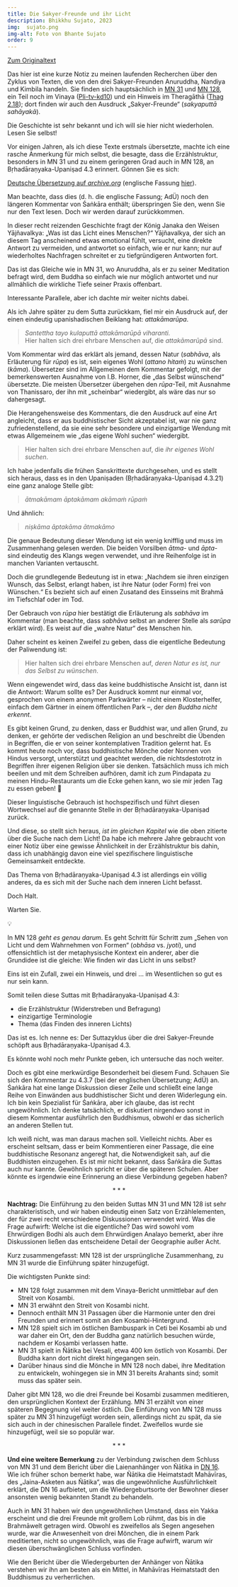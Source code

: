 ```yaml
---
title: Die Sakyer-Freunde und ihr Licht
description: Bhikkhu Sujato, 2023
img:  sujato.png
img-alt: Foto von Bhante Sujato
order: 9
---
```


[Zum Originaltext](https://discourse.suttacentral.net/t/the-sakyan-friends-and-their-light/30712)

Das hier ist eine kurze Notiz zu meinen laufenden Recherchen über den Zyklus von Texten, die von den drei Sakyer-Freunden Anuruddha, Nandiya und Kimbila handeln. Sie finden sich hauptsächlich in [MN 31](#/sutta/mn31/de/sabbamitta) und [MN 128](#/sutta/mn128/de/sabbamitta), ein Teil noch im Vinaya ([Pli-tv-kd10](https://suttacentral.net/pli-tv-kd10/de/maitrimurti-traetow?lang=de&reference=main&highlight=true#4)) und ein Hinweis im Theragāthā ([Thag 2.18](#/sutta/thag2.18/de/sabbamitta)); dort finden wir auch den Ausdruck „Sakyer-Freunde“ (*sakyaputtā sahāyakā*).

Die Geschichte ist sehr bekannt und ich will sie hier nicht wiederholen. Lesen Sie selbst!

Vor einigen Jahren, als ich diese Texte erstmals übersetzte, machte ich eine rasche Anmerkung für mich selbst, die besagte, dass die Erzählstruktur, besonders in MN 31 und zu einem geringeren Grad auch in MN 128, an Bṛhadāraṇyaka-Upaniṣad 4.3 erinnert. Gönnen Sie es sich:

[Deutsche Übersetzung auf *archive.org*](https://archive.org/details/sechzigupanishad00deusuoft/page/466/mode/2up?view=theater) (englische Fassung [hier](https://www.wisdomlib.org/hinduism/book/the-brihadaranyaka-upanishad/d/doc120049.html)).

Man beachte, dass dies (d. h. die englische Fassung; AdÜ) noch den längeren Kommentar von Śaṅkāra enthält; überspringen Sie den, wenn Sie nur den Text lesen. Doch wir werden darauf zurückkommen.

In dieser recht reizenden Geschichte fragt der König Janaka den Weisen Yājñavalkya: „Was ist das Licht eines Menschen?“ Yājñavalkya, der sich an diesem Tag anscheinend etwas emotional fühlt, versucht, eine direkte Antwort zu vermeiden, und antwortet so einfach, wie er nur kann; nur auf wiederholtes Nachfragen schreitet er zu tiefgründigeren Antworten fort.

Das ist das Gleiche wie in MN 31, wo Anuruddha, als er zu seiner Meditation befragt wird, dem Buddha so einfach wie nur möglich antwortet und nur allmählich die wirkliche Tiefe seiner Praxis offenbart.

Interessante Parallele, aber ich dachte mir weiter nichts dabei. 

Als ich Jahre später zu dem Sutta zurückkam, fiel mir ein Ausdruck auf, der einen eindeutig upanishadischen Beiklang hat: *attakāmarūpa*.

> *Santettha tayo kulaputtā attakāmarūpā viharanti.*  
> Hier halten sich drei ehrbare Menschen auf, die *attakāmarūpā* sind.

Vom Kommentar wird das erklärt als jemand, dessen Natur (*sabhāva*, als Erläuterung für *rūpa*) es ist, sein eigenes Wohl (*attano hitaṁ*) zu wünschen (*kāma*). Übersetzer sind im Allgemeinen dem Kommentar gefolgt, mit der bemerkenswerten Ausnahme von I.B. Horner, die „das Selbst wünschend“ übersetzte. Die meisten Übersetzer übergehen den *rūpa*-Teil, mit Ausnahme von Thanissaro, der ihn mit „scheinbar“ wiedergibt, als wäre das nur so dahergesagt.

Die Herangehensweise des Kommentars, die den Ausdruck auf eine Art angleicht, dass er aus buddhistischer Sicht akzeptabel ist, war nie ganz zufriedenstellend, da sie eine sehr besondere und einzigartige Wendung mit etwas Allgemeinem wie „das eigene Wohl suchen“ wiedergibt.

> Hier halten sich drei ehrbare Menschen auf, die *ihr eigenes Wohl suchen*.

Ich habe jedenfalls die frühen Sanskrittexte durchgesehen, und es stellt sich heraus, dass es in den Upaniṣaden (Bṛhadāraṇyaka-Upaniṣad 4.3.21) eine ganz analoge Stelle gibt:

> *ātmakāmam āptakāmam akāmaṁ rūpaṁ*

Und ähnlich:

> *niṣkāma āptakāma ātmakāmo*

Die genaue Bedeutung dieser Wendung ist ein wenig knifflig und muss im Zusammenhang gelesen werden. Die beiden Vorsilben *ātma-* und *āpta-* sind eindeutig des Klangs wegen verwendet, und ihre Reihenfolge ist in manchen Varianten vertauscht.

Doch die grundlegende Bedeutung ist in etwa: „Nachdem sie ihren einzigen Wunsch, das Selbst, erlangt haben, ist ihre Natur (oder Form) frei von Wünschen.“ Es bezieht sich auf einen Zusatand des Einsseins mit Brahmā im Tiefschlaf oder im Tod.

Der Gebrauch von *rūpa* hier bestätigt die Erläuterung als *sabhāva* im Kommentar (man beachte, dass *sabhāva* selbst an anderer Stelle als *sarūpa* erklärt wird). Es weist auf die „wahre Natur“ des Menschen hin.

Daher scheint es keinen Zweifel zu geben, dass die eigentliche Bedeutung der Paliwendung ist:

> Hier halten sich drei ehrbare Menschen auf, *deren Natur es ist, nur das Selbst zu wünschen*.

Wenn eingewendet wird, dass das keine buddhistische Ansicht ist, dann ist die Antwort: Warum sollte es? Der Ausdruck kommt nur einmal vor, gesprochen von einem anonymen Parkwärter – nicht einem Klosterhelfer, einfach dem Gärtner in einem öffentlichen Park –, der *den Buddha nicht erkennt*.

Es gibt keinen Grund, zu denken, dass er Buddhist war, und allen Grund, zu denken, er gehörte der vedischen Religion an und beschreibt die Übenden in Begriffen, die er von seiner kontemplativen Tradition gelernt hat. Es kommt heute noch vor, dass buddhistische Mönche oder Nonnen von Hindus versorgt, unterstützt und geachtet werden, die nichtsdestotrotz in Begriffen ihrer eigenen Religion über sie denken. Tatsächlich muss ich mich beeilen und mit dem Schreiben aufhören, damit ich zum Pindapata zu meinen Hindu-Restaurants um die Ecke gehen kann, wo sie mir jeden Tag zu essen geben! 🙏

Dieser linguistische Gebrauch ist hochspezifisch und führt diesen Wortwechsel auf die genannte Stelle in der Bṛhadāraṇyaka-Upaniṣad zurück.

Und diese, so stellt sich heraus, *ist im gleichen Kapitel* wie die oben zitierte über die Suche nach dem Licht! Da habe ich mehrere Jahre gebraucht von einer Notiz über eine gewisse Ähnlichkeit in der Erzählstruktur bis dahin, dass ich unabhängig davon eine viel spezifischere linguistische Gemeinsamkeit entdeckte.

Das Thema von Bṛhadāraṇyaka-Upaniṣad 4.3 ist allerdings ein völlig anderes, da es sich mit der Suche nach dem inneren Licht befasst.

Doch Halt.

Warten Sie.

💡

In MN 128 *geht es genau darum*. Es geht Schritt für Schritt zum „Sehen von Licht und dem Wahrnehmen von Formen“ (*obhāsa* vs. *jyoti*), und offensichtlich ist der metaphysische Kontext ein anderer, aber die Grundidee ist die gleiche: Wie finden wir das Licht in uns selbst?

Eins ist ein Zufall, zwei ein Hinweis, und drei … im Wesentlichen so gut es nur sein kann.

Somit teilen diese Suttas mit Bṛhadāraṇyaka-Upaniṣad 4.3:

* die Erzählstruktur (Widerstreben und Befragung)
* einzigartige Terminologie
* Thema (das Finden des inneren Lichts)

Das ist es. Ich nenne es: Der Suttazyklus über die drei Sakyer-Freunde schöpft aus Bṛhadāraṇyaka-Upaniṣad 4.3.

Es könnte wohl noch mehr Punkte geben, ich untersuche das noch weiter.

Doch es gibt eine merkwürdige Besonderheit bei diesem Fund. Schauen Sie sich den Kommentar zu 4.3.7 (bei der englischen Übersetzung; AdÜ) an. Śaṅkāra hat eine lange Diskussion dieser Zeile und schließt eine lange Reihe von Einwänden aus buddhistischer Sicht und deren Widerlegung ein. Ich bin kein Spezialist für Śaṅkāra, aber ich glaube, das ist recht ungewöhnlich. Ich denke tatsächlich, er diskutiert nirgendwo sonst in diesem Kommentar ausführlich den Buddhismus, obwohl er das sicherlich an anderen Stellen tut.

Ich weiß nicht, was man daraus machen soll. Vielleicht nichts. Aber es erscheint seltsam, dass er beim Kommentieren einer Passage, die eine buddhistische Resonanz angeregt hat, die Notwendigkeit sah, auf die Buddhisten einzugehen. Es ist mir nicht bekannt, dass Śaṅkāra die Suttas auch nur kannte. Gewöhnlich spricht er über die späteren Schulen. Aber könnte es irgendwie eine Erinnerung an diese Verbindung gegeben haben?

<div style="text-align: center;">* * *</div>

**Nachtrag:** Die Einführung zu den beiden Suttas MN 31 und MN 128 ist sehr charakteristisch, und wir haben eindeutig einen Satz von Erzählelementen, der für zwei recht verschiedene Diskussionen verwendet wird. Was die Frage aufwirft: Welche ist die eigentliche? Das wird sowohl vom Ehrwürdigen Bodhi als auch dem Ehrwürdigen Analayo bemerkt, aber ihre Diskussionen ließen das entscheidene Detail der Geographie außer Acht.

Kurz zusammengefasst: MN 128 ist der ursprüngliche Zusammenhang,  zu MN 31 wurde die Einführung später hinzugefügt.

Die wichtigsten Punkte sind:

* MN 128 folgt zusammen mit dem Vinaya-Bericht unmittlebar auf den Streit von Kosambi.
* MN 31 erwähnt den Streit von Kosambi nicht.
* Dennoch enthält MN 31 Passagen über die Harmonie unter den drei Freunden und erinnert somit an den Kosambi-Hintergrund.
* MN 128 spielt sich im östlichen Bambuspark in Ceti bei Kosambi ab und war daher ein Ort, den der Buddha ganz natürlich besuchen würde, nachdem er Kosambi verlassen hatte.
* MN 31 spielt in Ñātika bei Vesali, etwa 400 km östlich von Kosambi. Der Buddha kann dort nicht direkt hingegangen sein. 
* Darüber hinaus sind die Mönche in MN 128 noch dabei, ihre Meditation zu entwickeln, wohingegen sie in MN 31 bereits Arahants sind; somit muss das später sein.

Daher gibt MN 128, wo die drei Freunde bei Kosambi zusammen meditieren, den ursprünglichen Kontext der Erzählung. MN 31 erzählt von einer späteren Begegnung viel weiter östlich. Die Einführung von MN 128 muss später zu MN 31 hinzugefügt worden sein, allerdings nicht zu spät, da sie sich auch in der chinesischen Parallele findet. Zweifellos wurde sie hinzugefügt, weil sie so populär war.

<div style="text-align: center;">* * *</div>

**Und eine weitere Bemerkung** zu der Verbindung zwischen dem Schluss von MN 31 und dem Bericht über die Laienanhänger von Ñātika in [DN 16](#/sutta/dn16/de/sabbamitta). Wie ich früher schon bemerkt habe, war Ñātika die Heimatstadt Mahāvīras, des „Jaina-Asketen aus Ñātika“, was die ungewöhnliche Ausführlichkeit erklärt, die DN 16 aufbietet, um die Wiedergeburtsorte der Bewohner dieser ansonsten wenig bekannten Standt zu behandeln. 

Auch in MN 31 haben wir den ungewöhnlichen Umstand, dass ein Yakka erscheint und die drei Freunde mit großem Lob rühmt, das bis in die Brahmāwelt getragen wird. Obwohl es zweifellos als Segen angesehen wurde, war die Anwesenheit von drei Mönchen, die in einem Park meditierten, nicht so ungewöhnlich, was die Frage aufwirft, warum wir diesen überschwänglichen Schluss vorfinden. 

Wie den Bericht über die Wiedergeburten der Anhänger von Ñātika verstehen wir ihn am besten als ein Mittel, in Mahāvīras Heimatstadt den Buddhismus zu verherrlichen.



